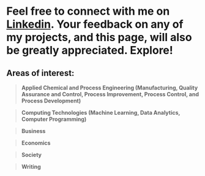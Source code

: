 # Feel free to connect with me on [Linkedin](https://www.linkedin.com/in/lamideogundeji/). Your feedback on any of my projects, and this page, will also be greatly appreciated. Explore!

## Areas of interest: 
  > **Applied Chemical and Process Engineering (Manufacturing, Quality Assurance and Control, Process Improvement, Process Control, and Process Development)**
  
  > **Computing Technologies (Machine Learning, Data Analytics, Computer Programming)**
  
  > **Business**
  
  > **Economics**
  
  > **Society**
  
  > **Writing**
  

